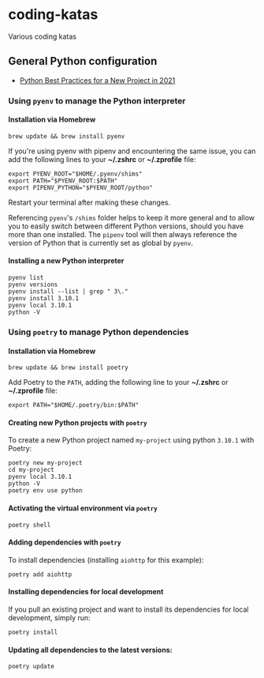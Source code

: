 # coding-katas
Various coding katas


## General Python configuration

- [Python Best Practices for a New Project in 2021](https://mitelman.engineering/blog/automating-python-best-practices-for-a-new-project/)

### Using `pyenv` to manage the Python interpreter

#### Installation via Homebrew

```shell
brew update && brew install pyenv
```

If you're using pyenv with pipenv and encountering the same issue, you can add the following lines to your **~/.zshrc** or **~/.zprofile** file:

```shell
export PYENV_ROOT="$HOME/.pyenv/shims"
export PATH="$PYENV_ROOT:$PATH"
export PIPENV_PYTHON="$PYENV_ROOT/python"
```

Restart your terminal after making these changes.

Referencing `pyenv`'s `/shims` folder helps to keep it more general and to allow you to easily switch between different Python versions, should you have more than one installed. The `pipenv` tool will then always reference the version of Python that is currently set as global by `pyenv`.

#### Installing a new Python interpreter

```shell
pyenv list
pyenv versions
pyenv install --list | grep " 3\."
pyenv install 3.10.1
pyenv local 3.10.1
python -V
```


### Using `poetry` to manage Python dependencies

#### Installation via Homebrew

```shell
brew update && brew install poetry
```

Add Poetry to the `PATH`, adding the following line to your **~/.zshrc** or **~/.zprofile** file:

```shell
export PATH="$HOME/.poetry/bin:$PATH"
```


#### Creating new Python projects with `poetry`

To create a new Python project named `my-project` using python `3.10.1` with Poetry:

```shell
poetry new my-project
cd my-project
pyenv local 3.10.1
python -V
poetry env use python
```


#### Activating the virtual environment via `poetry`

```shell
poetry shell
```


#### Adding dependencies with `poetry`

To install dependencies (installing `aiohttp` for this example): 

```shell
poetry add aiohttp
```


#### Installing dependencies for local development

If you pull an existing project and want to install its dependencies for local development, simply run:

```shell
poetry install
```

#### Updating all dependencies to the latest versions:

```shell
poetry update
```

